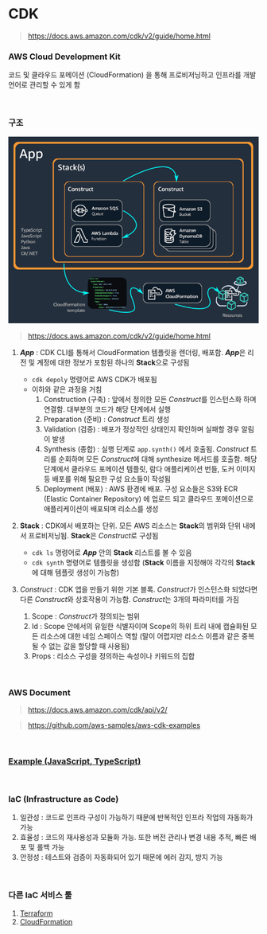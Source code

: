CDK
===
>https://docs.aws.amazon.com/cdk/v2/guide/home.html

### AWS Cloud Development Kit
코드 및 클라우드 포메이션 (CloudFormation) 을 통해 프로비저닝하고 인프라를 개발 언어로 관리할 수 있게 함

<br>

### 구조
<img src="./AppStacks.png">

>https://docs.aws.amazon.com/cdk/v2/guide/home.html

1. ***App*** : CDK CLI를 통해서 CloudFormation 템플릿을 렌더링, 배포함. ***App***은 리전 및 계정에 대한 정보가 포함된 하나의 **Stack**으로 구성됨
    * `cdk depoly` 명령어로 AWS CDK가 배포됨
    * 이하와 같은 과정을 거침
      1. Construction (구축) : 앞에서 정의한 모든 *Construct*를 인스턴스화 하며 연결함. 대부분의 코드가 해당 단계에서 실행
      1. Preparation (준비) : *Construct* 트리 생성
      1. Validation (검증) : 배포가 정상적인 상태인지 확인하며 실패할 경우 알림이 발생
      1. Synthesis (종합) : 실행 단계로 `app.synth()` 에서 호출됨. *Construct* 트리를 순회하며 모든 *Construct*에 대해 synthesize 메서드를 호출함. 해당 단계에서 클라우드 포메이션 템플릿, 람다 애플리케이션 번들, 도커 이미지 등 배포를 위해 필요한 구성 요소들이 작성됨
      1. Deployment (배포) : AWS 환경에 배포. 구성 요소들은 S3와 ECR (Elastic Container Repository) 에 업로드 되고 클라우드 포메이션으로 애플리케이션이 배포되며 리소스를 생성


1. **Stack** : CDK에서 배포하는 단위. 모든 AWS 리소스는 **Stack**의 범위와 단위 내에서 프로비저닝됨. **Stack**은 *Construct*로 구성됨
    * `cdk ls` 명령어로 ***App*** 안의 **Stack** 리스트를 볼 수 있음
    * `cdk synth` 명령어로 템플릿을 생성함 (**Stack** 이름을 지정해야 각각의 **Stack**에 대해 템플릿 생성이 가능함)

1. *Construct* : CDK 앱을 만들기 위한 기본 블록. *Construct*가 인스턴스화 되었다면 다른 *Construct*와 상호작용이 가능함. *Construct*는 3개의 파라미터를 가짐
    1. Scope : *Construct*가 정의되는 범위
    1. Id : Scope 안에서의 유일한 식별자이며 Scope의 하위 트리 내에 캡슐화된 모든 리소스에 대한 네임 스페이스 역할 (말이 어렵지만 리소스 이름과 같은 중복될 수 없는 값을 할당할 때 사용됨)
    1. Props : 리소스 구성을 정의하는 속성이나 키워드의 집합

<br>

### AWS Document
>https://docs.aws.amazon.com/cdk/api/v2/

>https://github.com/aws-samples/aws-cdk-examples

<br>

### [Example (JavaScript, TypeScript)](./example/README.md)

<br>

### IaC (Infrastructure as Code)
1. 일관성 : 코드로 인프라 구성이 가능하기 때문에 반복적인 인프라 작업의 자동화가 가능
1. 효율성 : 코드의 재사용성과 모듈화 가능. 또한 버전 관리나 변경 내용 추적, 빠른 배포 및 롤백 가능
1. 안정성 : 테스트와 검증이 자동화되어 있기 때문에 에러 감지, 방지 가능

<br>

### 다른 IaC 서비스 툴
1. [Terraform](../../terraform/README.md)
1. [CloudFormation](../cloudformation/README.md)

<br>
